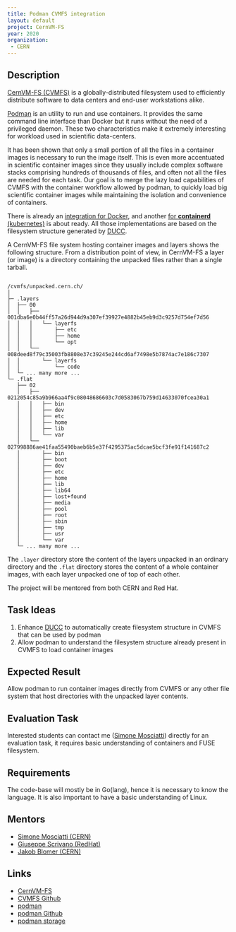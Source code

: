 ```yaml
---
title: Podman CVMFS integration
layout: default
project: CernVM-FS
year: 2020
organization:
 - CERN
---
```


## Description

[CernVM-FS (CVMFS)][cvmfs] is a globally-distributed filesystem used to efficiently distribute software to data centers and end-user workstations alike.

[Podman][podman] is an utility to run and use containers.
It provides the same command line interface than Docker but it runs without the need of a privileged daemon.
These two characteristics make it extremely interesting for workload used in scientific data-centers.

It has been shown that only a small portion of all the files in a container images is necessary to run the image itself.
This is even more accentuated in scientific container images since they usually include complex software stacks comprising hundreds of thousands of files, and often not all the files are needed for each task.
Our goal is to merge the lazy load capabilities of CVMFS with the container workflow allowed by podman, to quickly load big scientific container images while maintaining the isolation and convenience of containers.

There is already an [integration for Docker][docker-graphdriver], and another [for __containerd__ (kubernetes)][remote-containerd] is about ready.
All those implementations are based on the filesystem structure generated by [DUCC][ducc].

A CernVM-FS file system hosting container images and layers shows the following structure.
From a distribution point of view, in CernVM-FS a layer (or image) is a directory containing the unpacked files rather than a single tarball.


```

/cvmfs/unpacked.cern.ch/
│ 
├─ .layers
│  ├── 00
│  │   ├── 001dba6e0b44ff57a26d944d9a307ef39927e4882b45eb9d3c9257d754ef7d56
│  │   │   └── layerfs
│  │   │       ├── etc
│  │   │       ├── home
│  │   │       └── opt
│  │   └── 008deed8f79c35003fb8808e37c39245e244cd6af7498e5b7874ac7e186c7307
│  │       └── layerfs
│  │           └── code
│  └─ ... many more ...
└─ .flat
   ├── 02
   │   ├── 0212054c85a9b966aa4f9c08048686603c7d0583067b759d14633070fcea30a1
   │   │   ├── bin
   │   │   ├── dev
   │   │   ├── etc
   │   │   ├── home
   │   │   ├── lib
   │   │   └── var
   │   └── 027998886ae41faa55490baeb6b5e37f4295375ac5dcae5bcf3fe91f141687c2
   │       ├── bin
   │       ├── boot
   │       ├── dev
   │       ├── etc
   │       ├── home
   │       ├── lib
   │       ├── lib64
   │       ├── lost+found
   │       ├── media
   │       ├── pool
   │       ├── root
   │       ├── sbin
   │       ├── tmp
   │       ├── usr
   │       └── var
   └─ ... many more ...
```

The `.layer` directory store the content of the layers unpacked in an ordinary directory and the `.flat` directory stores the content of a whole container images, with each layer unpacked one of top of each other.


The project will be mentored from both CERN and Red Hat.

## Task Ideas

1. Enhance [DUCC][ducc] to automatically create filesystem structure in CVMFS that can be used by podman
2. Allow podman to understand the filesystem structure already present in CVMFS to load container images

## Expected Result

Allow podman to run container images directly from CVMFS or any other file system that host directories with the unpacked layer contents.

## Evaluation Task

Interested students can contact me ([Simone Mosciatti][simo]) directly for an evaluation task, it requires basic understanding of containers and FUSE filesystem.

## Requirements

The code-base will mostly be in Go(lang), hence it is necessary to know the language. It is also important to have a basic understanding of Linux.

## Mentors

 * [Simone Mosciatti (CERN)](mailto:simone.mosciatti@cern.ch)
 * [Giuseppe Scrivano (RedHat)](mailto:giuseppe@scrivano.org)
 * [Jakob Blomer (CERN)](mailto:jblomer@cern.ch@cern.ch)

## Links

 * [CernVM-FS][cvmfs]
 * [CVMFS Github][cvmfs-repo]
 * [podman][podman]
 * [podman Github][podman-repo]
 * [podman storage][podman-storage]

[cvmfs]: http://cernvm.cern.ch/portal/filesystem
[cvmfs-repo]: https://github.com/cvmfs/cvmfs
[podman]: https://podman.io/
[podman-repo]: https://podman.io/
[podman-storage]: https://github.com/containers/storage
[simo]: mailto:simone.mosciatti@cern.ch
[ducc]: https://github.com/cvmfs/cvmfs/tree/devel/ducc
[docker-graphdriver]: https://cvmfs.readthedocs.io/en/stable/cpt-graphdriver.html
[remote-containerd]: https://github.com/ktock/stargz-snapshotter/pull/27
